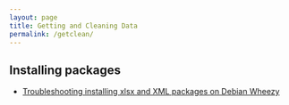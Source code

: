 ```yaml
---
layout: page
title: Getting and Cleaning Data
permalink: /getclean/
---
```


## Installing packages

- [Troubleshooting installing xlsx and XML packages on Debian Wheezy](http://allanino.me/blog/programming/installing-some-r-packages/)